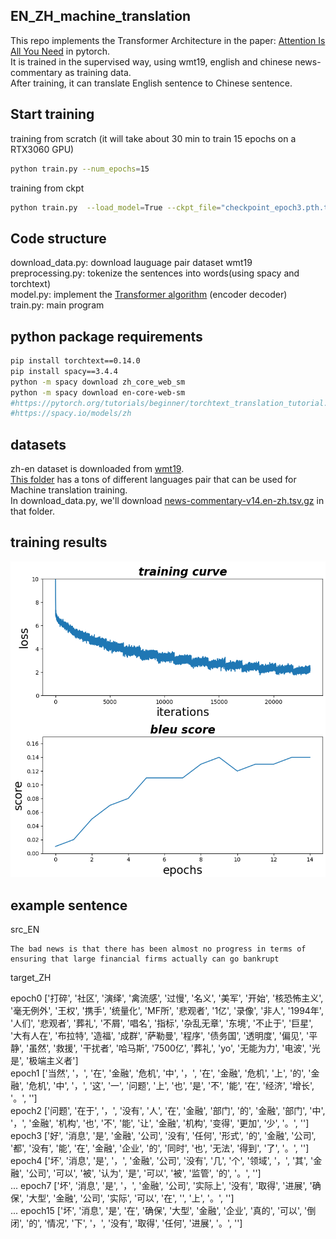 ## EN_ZH_machine_translation
This repo implements the Transformer Architecture in the paper: [Attention Is All You Need](https://arxiv.org/abs/1706.03762) in pytorch.  
It is trained in the supervised way, using wmt19, english and chinese news-commentary as training data.   
After training, it can translate English sentence to Chinese sentence.   

## Start training
training from scratch 
(it will take about 30 min to train 15 epochs on a RTX3060 GPU)
```sh
python train.py --num_epochs=15
```
training from ckpt
```sh
python train.py  --load_model=True --ckpt_file="checkpoint_epoch3.pth.tar" --num_epochs=9
```

## Code structure
download_data.py: download lauguage pair dataset wmt19  
preprocessing.py: tokenize the sentences into words(using spacy and torchtext)  
model.py: implement the [Transformer algorithm](https://arxiv.org/abs/1706.03762) (encoder decoder)  
train.py: main program


## python package requirements
```sh
pip install torchtext==0.14.0
pip install spacy==3.4.4
python -m spacy download zh_core_web_sm
python -m spacy download en-core-web-sm 
#https://pytorch.org/tutorials/beginner/torchtext_translation_tutorial.html
#https://spacy.io/models/zh
```

## datasets 
zh-en dataset is downloaded from [wmt19](https://www.statmt.org/wmt19/translation-task.html).   
[This folder](https://data.statmt.org/news-commentary/v14/training/) has a tons of different languages pair that can be used for Machine translation training.    
In download_data.py, we'll download [	news-commentary-v14.en-zh.tsv.gz](https://data.statmt.org/news-commentary/v14/training/news-commentary-v14.en-zh.tsv.gz) in that folder.  

## training results
<img src="assets/train_results.png" alt= “” width="800px" >

## example sentence
src_EN 
```
The bad news is that there has been almost no progress in terms of ensuring that large financial firms actually can go bankrupt
```
target_ZH 

epoch0  ['打碎', '社区', '演绎', '禽流感', '过慢', '名义', '美军', '开始', '核恐怖主义', '毫无例外', '王权', '携手', '统量化', 'MF所', '悲观者', '1亿', '录像', '非人', '1994年', '人们', '悲观者', '葬礼', '不屑', '唱名', '指标', '杂乱无章', '东境', '不止于', '巨星', '大有人在', '布拉特', '造福', '成群', '萨勒曼', '程序', '债务国', '透明度', '偏见', '平静', '虽然', '救援', '干扰者', '哈马斯', '7500亿', '葬礼', 'yo', '无能为力', '电波', '光是', '极端主义者']   
epoch1  ['当然', '，', '在', '金融', '危机', '中', '，', '在', '金融', '危机', '上', '的', '金融', '危机', '中', '，', '这', '一', '问题', '上', '也', '是', '不', '能', '在', '经济', '增长', '。', '<eos>']    
epoch2  ['问题', '在于', '，', '没有', '人', '在', '金融', '部门', '的', '金融', '部门', '中', '，', '金融', '机构', '也', '不', '能', '让', '金融', '机构', '变得', '更加', '少', '。', '<eos>']    
epoch3   ['好', '消息', '是', '金融', '公司', '没有', '任何', '形式', '的', '金融', '公司', '都', '没有', '能', '在', '金融', '企业', '的', '同时', '也', '无法', '得到', '了', '。', '<eos>']    
epoch4    ['坏', '消息', '是', '，', '金融', '公司', '没有', '几', '个', '领域', '，', '其', '金融', '公司', '可以', '被', '认为', '是', '可以', '被', '监管', '的', '。', '<eos>']   
...
epoch7    ['坏', '消息', '是', '，', '金融', '公司', '实际上', '没有', '取得', '进展', '确保', '大型', '金融', '公司', '实际', '可以', '在', '<unk>', '上', '。', '<eos>']   
...
epoch15    ['坏', '消息', '是', '在', '确保', '大型', '金融', '企业', '真的', '可以', '倒闭', '的', '情况', '下', '，', '没有', '取得', '任何', '进展', '。', '<eos>']